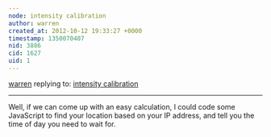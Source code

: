 ```yaml
---
node: intensity calibration
author: warren
created_at: 2012-10-12 19:33:27 +0000
timestamp: 1350070407
nid: 3886
cid: 1627
uid: 1
---
```




[warren](../profile/warren) replying to: [intensity calibration](../notes/tomh/9-19-2012/intensity-calibration)

----
Well, if we can come up with an easy calculation, I could code some JavaScript to find your location based on your IP address, and tell you the time of day you need to wait for.
